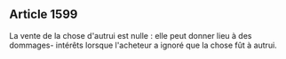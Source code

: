 Article 1599
----
La vente de la chose d'autrui est nulle : elle peut donner lieu à des dommages-
intérêts lorsque l'acheteur a ignoré que la chose fût à autrui.
